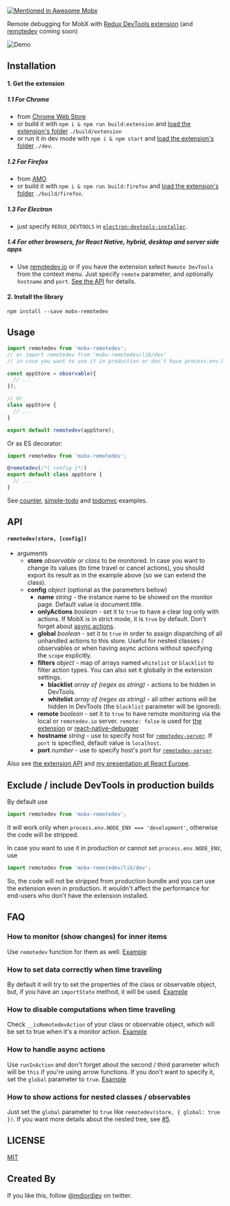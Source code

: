 [![Mentioned in Awesome Mobx](https://awesome.re/mentioned-badge.svg)](https://github.com/mobxjs/awesome-mobx)

Remote debugging for MobX with [Redux DevTools extension](https://github.com/zalmoxisus/redux-devtools-extension) (and [remotedev](https://github.com/zalmoxisus/remotedev) coming soon)

![Demo](demo.gif)

## Installation

#### 1. Get the extension

##### 1.1 For Chrome

- from [Chrome Web Store](https://chrome.google.com/webstore/detail/redux-devtools/lmhkpmbekcpmknklioeibfkpmmfibljd)
- or build it with `npm i & npm run build:extension` and [load the extension's folder](https://developer.chrome.com/extensions/getstarted#unpacked) `./build/extension`
- or run it in dev mode with `npm i & npm start` and [load the extension's folder](https://developer.chrome.com/extensions/getstarted#unpacked) `./dev`.

##### 1.2 For Firefox

- from [AMO](https://addons.mozilla.org/en-US/firefox/addon/remotedev/)
- or build it with `npm i & npm run build:firefox` and [load the extension's folder](https://developer.mozilla.org/en-US/Add-ons/WebExtensions/Temporary_Installation_in_Firefox) `./build/firefox`.

##### 1.3 For Electron

- just specify `REDUX_DEVTOOLS` in [`electron-devtools-installer`](https://github.com/GPMDP/electron-devtools-installer).

##### 1.4 For other browsers, for React Native, hybrid, desktop and server side apps

- Use [remotedev.io](http://remotedev.io/local/) or if you have the extension select `Remote DevTools` from the context menu. Just specify `remote` parameter, and optionally `hostname` and `port`. [See the API](https://github.com/zalmoxisus/mobx-remotedev#remotedevstore-config) for details.

#### 2. Install the library

```
npm install --save mobx-remotedev
```

## Usage

```js
import remotedev from 'mobx-remotedev';
// or import remotedev from 'mobx-remotedev/lib/dev'
// in case you want to use it in production or don't have process.env.NODE_ENV === 'development'

const appStore = observable({
  // ...
});

// Or
class appStore {
  // ...
}

export default remotedev(appStore);
```

Or as ES decorator:

```js
import remotedev from 'mobx-remotedev';

@remotedev(/*{ config }*/)
export default class appStore {
  // ...
}
```

See [counter](https://github.com/zalmoxisus/mobx-remotedev/blob/master/examples/counter/stores/appState.js), [simple-todo](https://github.com/zalmoxisus/mobx-remotedev/blob/master/examples/simple-todo/index.js) and [todomvc](https://github.com/zalmoxisus/mobx-remotedev/tree/master/examples/todomvc/src/stores) examples.

## API

#### `remotedev(store, [config])`

- arguments
  - **store** _observable or class_ to be monitored. In case you want to change its values (to time travel or cancel actions), you should export its result as in the example above (so we can extend the class).
  - **config** _object_ (optional as the parameters bellow)
    - **name** _string_ - the instance name to be showed on the monitor page. Default value is document.title.
    - **onlyActions** _boolean_ - set it to `true` to have a clear log only with actions. If MobX is in strict mode, it is `true` by default. Don't forget about [async actions](https://github.com/zalmoxisus/mobx-remotedev#how-to-handle-async-actions).
    - **global** _boolean_ - set it to `true` in order to assign dispatching of all unhandled actions to this store. Useful for nested classes / observables or when having async actions without specifying the `scope` explicitly.
    - **filters** _object_ - map of arrays named `whitelist` or `blacklist` to filter action types. You can also set it globally in the extension settings.
      - **blacklist** _array of (regex as string)_ - actions to be hidden in DevTools.
      - **whitelist** _array of (regex as string)_ - all other actions will be hidden in DevTools (the `blacklist` parameter will be ignored).
    - **remote** _boolean_ - set it to `true` to have remote monitoring via the local or `remotedev.io` server. `remote: false` is used for [the extension](https://github.com/zalmoxisus/redux-devtools-extension) or [react-native-debugger](https://github.com/jhen0409/react-native-debugger)
    - **hostname** _string_ - use to specify host for [`remotedev-server`](https://github.com/zalmoxisus/remotedev-server). If `port` is specified, default value is `localhost`.
    - **port** _number_ - use to specify host's port for [`remotedev-server`](https://github.com/zalmoxisus/remotedev-server).

Also see [the extension API](https://github.com/zalmoxisus/redux-devtools-extension#documentation) and [my presentation at React Europe](https://youtu.be/YU8jQ2HtqH4).

## Exclude / include DevTools in production builds

By default use

```js
import remotedev from 'mobx-remotedev';
```

It will work only when `process.env.NODE_ENV === 'development'`, otherwise the code will be stripped.

In case you want to use it in production or cannot set `process.env.NODE_ENV`, use

```js
import remotedev from 'mobx-remotedev/lib/dev';
```

So, the code will not be stripped from production bundle and you can use the extension even in production. It wouldn't affect the performance for end-users who don't have the extension installed.

## FAQ

### How to monitor (show changes) for inner items

Use `remotedev` function for them as well. [Example](https://github.com/zalmoxisus/mobx-remotedev/blob/master/examples/simple-todo/index.js#L22)

### How to set data correctly when time traveling

By default it will try to set the properties of the class or observable object, but, if you have an `importState` method, it will be used. [Example](https://github.com/zalmoxisus/mobx-remotedev/blob/master/examples/todomvc/src/stores/TodoStore.js#L56)

### How to disable computations when time traveling

Check `__isRemotedevAction` of your class or observable object, which will be set to true when it's a monitor action. [Example](https://github.com/zalmoxisus/mobx-remotedev/blob/master/examples/todomvc/src/stores/TodoStore.js#L22)

### How to handle async actions

Use `runInAction` and don't forget about the second / third parameter which will be `this` if you're using arrow functions. If you don't want to specify it, set the `global` parameter to `true`. [Example](https://github.com/zalmoxisus/mobx-remotedev/blob/master/examples/counter/stores/appState.js#L14)

### How to show actions for nested classes / observables

Just set the `global` parameter to `true` like `remotedev(store, { global: true })`. If you want more details about the nested tree, see [#5](https://github.com/zalmoxisus/mobx-remotedev/pull/5).

## LICENSE

[MIT](LICENSE)

## Created By

If you like this, follow [@mdiordiev](https://twitter.com/mdiordiev) on twitter.
